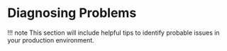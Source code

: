 # Diagnosing Problems

!!! note
    This section will include helpful tips to identify probable issues in your production environment. 
